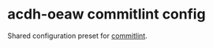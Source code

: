 # acdh-oeaw commitlint config

Shared configuration preset for [commitlint](https://commitlint.js.org).
